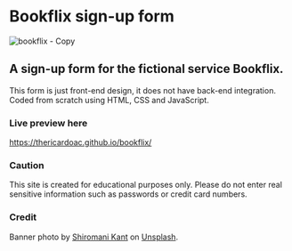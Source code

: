 # Bookflix sign-up form
![bookflix - Copy](https://user-images.githubusercontent.com/112439514/214977007-d17ab587-d4dd-4850-8011-bb10140348b7.png)

## A sign-up form for the fictional service Bookflix.
This form is just front-end design, it does not have back-end integration. Coded from scratch using HTML, CSS and JavaScript.

### Live preview here
https://thericardoac.github.io/bookflix/

### Caution
This site is created for educational purposes only. Please do not enter real sensitive information such as passwords or credit card numbers.

### Credit
Banner photo by [Shiromani Kant](https://unsplash.com/@shiromanikant?utm_source=unsplash&utm_medium=referral&utm_content=creditCopyText) on [Unsplash](https://unsplash.com/images/things/book?utm_source=unsplash&utm_medium=referral&utm_content=creditCopyText).
